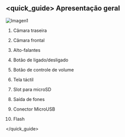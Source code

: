 ## <quick_guide> Apresentação geral

![Imagen1](http://static.energysistem.com/images/manuals/42243/54e37ba77931c.jpg)

1. Câmara traseira

2. Câmara frontal

3. Alto-falantes

4. Botão de ligado/desligado

5. Botão de controle de volume

6. Tela táctil

7. Slot para microSD

8. Saída de fones

9. Conector MicroUSB

10. Flash 

</quick_guide>
